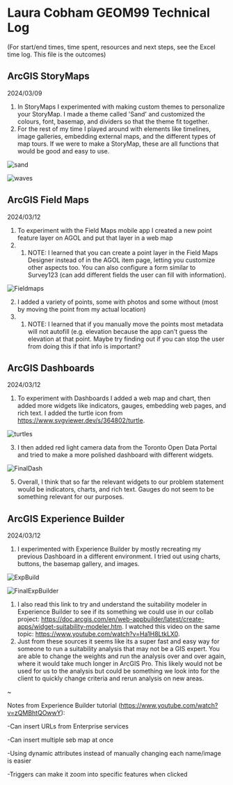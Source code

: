 # Laura Cobham GEOM99 Technical Log 
(For start/end times, time spent, resources and next steps, see the Excel time log. This file is the outcomes)

## ArcGIS StoryMaps

2024/03/09

1. In StoryMaps I experimented with making custom themes to personalize your StoryMap. I made a theme called 'Sand' and customized the colours, font, basemap, and dividers so that the theme fit together.
2. For the rest of my time I played around with elements like timelines, image galleries, embedding external maps, and the different types of map tours. If we were to make a StoryMap, these are all functions that would be good and easy to use.

![sand](https://github.com/lacobham/geom99techlog/assets/146376068/26ef84de-988f-482b-8745-9ac79819b01d)

![waves](https://github.com/lacobham/geom99techlog/assets/146376068/8180a2d8-adbf-44f5-bf05-a32ced775458)

## ArcGIS Field Maps

2024/03/12

1. To experiment with the Field Maps mobile app I created a new point feature layer on AGOL and put that layer in a web map
1. 1. NOTE: I learned that you can create a point layer in the Field Maps Designer instead of in the AGOL item page, letting you customize other aspects too. You can also configure a form similar to Survey123 (can add different fields the user can fill with information).

![Fieldmaps](https://github.com/lacobham/geom99techlog/assets/146376068/7943e831-f96b-403e-a5db-3f770680353a)

2. I added a variety of points, some with photos and some without (most by moving the point from my actual location)
2. 1. NOTE: I learned that if you manually move the points most metadata will not autofill (e.g. elevation because the app can't guess the elevation at that point. Maybe try finding out if you can stop the user from doing this if that info is important?


## ArcGIS Dashboards

2024/03/12

1. To experiment with Dashboards I added a web map and chart, then added more widgets like indicators, gauges, embedding web pages, and rich text. I added the turtle icon from https://www.svgviewer.dev/s/364802/turtle.

![turtles](https://github.com/lacobham/geom99techlog/assets/146376068/25fabca7-0dd2-46b6-be58-9cdc8f68e7fa)

3. I then added red light camera data from the Toronto Open Data Portal and tried to make a more polished dashboard with different widgets.

![FinalDash](https://github.com/lacobham/geom99techlog/assets/146376068/1a0947b9-58f1-4953-bd67-4845525ae068)

5. Overall, I think that so far the relevant widgets to our problem statement would be indicators, charts, and rich text. Gauges do not seem to be something relevant for our purposes.
   
## ArcGIS Experience Builder

2024/03/12

1. I experimented with Experience Builder by mostly recreating my previous Dashboard in a different environment. I tried out using charts, buttons, the basemap gallery, and images.

![ExpBuild](https://github.com/lacobham/geom99techlog/assets/146376068/1e37518b-5572-4b76-8c7c-6a8643c53575)

![FinalExpBuilder](https://github.com/lacobham/geom99techlog/assets/146376068/9f92e088-c9f1-47d2-90b6-93edbe5dbdd4)

1. I also read this link to try and understand the suitability modeler in Experience Builder to see if its something we could use in our collab project: https://doc.arcgis.com/en/web-appbuilder/latest/create-apps/widget-suitability-modeler.htm. I watched this video on the same topic: https://www.youtube.com/watch?v=Ha1H8LtkLX0.
1. Just from these sources it seems like its a super fast and easy way for someone to run a suitability analysis that may not be a GIS expert. You are able to change the weights and run the analysis over and over again, where it would take much longer in ArcGIS Pro. This likely would not be used for us to the analysis but could be something we look into for the client to quickly change criteria and rerun analysis on new areas.

~

Notes from Experience Builder tutorial (https://www.youtube.com/watch?v=zQMBhtQOwwY):

-Can insert URLs from Enterprise services

-Can insert multiple seb map at once

-Using dynamic attributes instead of manually changing each name/image is easier

-Triggers can make it zoom into specific features when clicked
